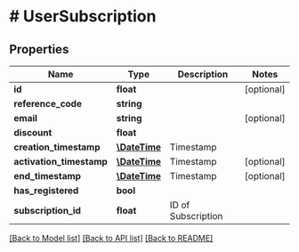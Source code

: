 # # UserSubscription

## Properties

Name | Type | Description | Notes
------------ | ------------- | ------------- | -------------
**id** | **float** |  | [optional] 
**reference_code** | **string** |  | 
**email** | **string** |  | [optional] 
**discount** | **float** |  | 
**creation_timestamp** | [**\DateTime**](\DateTime.md) | Timestamp | 
**activation_timestamp** | [**\DateTime**](\DateTime.md) | Timestamp | [optional] 
**end_timestamp** | [**\DateTime**](\DateTime.md) | Timestamp | [optional] 
**has_registered** | **bool** |  | 
**subscription_id** | **float** | ID of Subscription | 

[[Back to Model list]](../../README.md#documentation-for-models) [[Back to API list]](../../README.md#documentation-for-api-endpoints) [[Back to README]](../../README.md)


